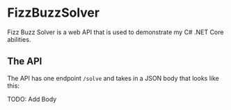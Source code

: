 # FizzBuzzSolver

Fizz Buzz Solver is a web API that is used to demonstrate my C# .NET Core abilities.

## The API

The API has one endpoint `/solve` and takes in a JSON body that looks like this:

TODO: Add Body
